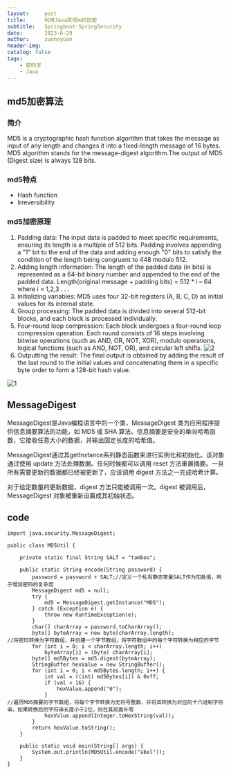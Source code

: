 ```yaml
---
layout:     post
title:      利用Java实现md5加密
subtitle:   Springboot-SpringSecurity
date:       2023-6-29
author:     xuoneyuan
header-img: 
catalog: false
tags:
    - 密码学
    - Java
---
```


## md5加密算法
### 简介
MD5 is a cryptographic hash function algorithm that takes the message as input of any length and changes it into a fixed-length message of 16 bytes. MD5 algorithm stands for the message-digest algorithm.The output of MD5 (Digest size) is always 128 bits. 

### md5特点
- Hash function
- Irreversibility

### md5加密原理
1. Padding data: The input data is padded to meet specific requirements, ensuring its length is a multiple of 512 bits. Padding involves appending a "1" bit to the end of the data and adding enough "0" bits to satisfy the condition of the length being congruent to 448 modulo 512.
2. Adding length information: The length of the padded data (in bits) is represented as a 64-bit binary number and appended to the end of the padded data. Length(original message + padding bits) =  512 * i – 64 where i = 1,2,3 . . . 
3. Initializing variables: MD5 uses four 32-bit registers (A, B, C, D) as initial values for its internal state.
4. Group processing: The padded data is divided into several 512-bit blocks, and each block is processed individually.
5. Four-round loop compression: Each block undergoes a four-round loop compression operation. Each round consists of 16 steps involving bitwise operations (such as AND, OR, NOT, XOR), modulo operations, logical functions (such as AND, NOT, OR), and circular left shifts.
![2]({{site.baseurl}}/img-post/md5-cry.png)
6. Outputting the result: The final output is obtained by adding the result of the last round to the initial values and concatenating them in a specific byte order to form a 128-bit hash value.

![1]({{site.baseurl}}/img-post/MD5.png)
## MessageDigest
MessageDigest是Java编程语言中的一个类，MessageDigest 类为应用程序提供信息摘要算法的功能，如 MD5 或 SHA 算法。信息摘要是安全的单向哈希函数，它接收任意大小的数据，并输出固定长度的哈希值。

MessageDigest通过其getInstance系列静态函数来进行实例化和初始化。该对象通过使用 update 方法处理数据。任何时候都可以调用 reset 方法重置摘要。一旦所有需要更新的数据都已经被更新了，应该调用 digest 方法之一完成哈希计算。

对于给定数量的更新数据，digest 方法只能被调用一次。digest 被调用后，MessageDigest 对象被重新设置成其初始状态。

## code
~~~
import java.security.MessageDigest;

public class MD5Util {

    private static final String SALT = "tamboo";

    public static String encode(String password) {
        password = password + SALT;//定义一个私有静态常量SALT作为加盐值，用于增加密码的复杂度
        MessageDigest md5 = null;
        try {
            md5 = MessageDigest.getInstance("MD5");
        } catch (Exception e) {
            throw new RuntimeException(e);
        }
        char[] charArray = password.toCharArray();
        byte[] byteArray = new byte[charArray.length];
//将密码转换为字符数组，并创建一个字节数组，将字符数组中的每个字符转换为相应的字节
        for (int i = 0; i < charArray.length; i++)
            byteArray[i] = (byte) charArray[i];
        byte[] md5Bytes = md5.digest(byteArray);
        StringBuffer hexValue = new StringBuffer();
        for (int i = 0; i < md5Bytes.length; i++) {
            int val = ((int) md5Bytes[i]) & 0xff;
            if (val < 16) {
                hexValue.append("0");
            }
//遍历MD5摘要的字节数组，将每个字节转换为无符号整数，并将其转换为对应的十六进制字符串。如果转换后的字符串长度小于2位，则在其前面补零
            hexValue.append(Integer.toHexString(val));
        }
        return hexValue.toString();
    }

    public static void main(String[] args) {
        System.out.println(MD5Util.encode("abel"));
    }
}
~~~
